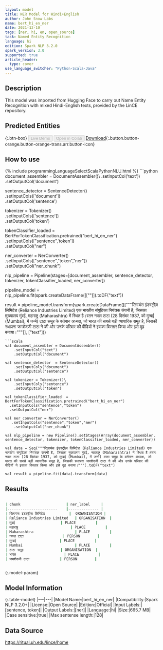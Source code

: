```yaml
---
layout: model
title: NER Model for Hindi+English
author: John Snow Labs
name: bert_hi_en_ner
date: 2021-12-10
tags: [ner, hi, en, open_source]
task: Named Entity Recognition
language: hi
edition: Spark NLP 3.2.0
spark_version: 3.0
supported: true
article_header:
  type: cover
use_language_switcher: "Python-Scala-Java"
---
```


## Description

This model was imported from Hugging Face to carry out Name Entity Recognition with mixed Hindi-English texts, provided by the LinCE repository.

## Predicted Entities



{:.btn-box}
<button class="button button-orange" disabled>Live Demo</button>
<button class="button button-orange" disabled>Open in Colab</button>
[Download](https://s3.amazonaws.com/auxdata.johnsnowlabs.com/public/models/bert_hi_en_ner_hi_3.2.0_3.0_1639158216255.zip){:.button.button-orange.button-orange-trans.arr.button-icon}

## How to use



<div class="tabs-box" markdown="1">
{% include programmingLanguageSelectScalaPythonNLU.html %}
```python
document_assembler = DocumentAssembler()\
    .setInputCol('text')\
    .setOutputCol('document')

sentence_detector = SentenceDetector() \
    .setInputCols(['document'])\
    .setOutputCol('sentence')

tokenizer = Tokenizer()\
    .setInputCols(['sentence']) \
    .setOutputCol('token')

tokenClassifier_loaded = BertForTokenClassification.pretrained("bert_hi_en_ner")\
  .setInputCols(["sentence",'token'])\
  .setOutputCol("ner")

ner_converter = NerConverter()\
        .setInputCols(["sentence","token","ner"])\
        .setOutputCol("ner_chunk")

nlp_pipeline = Pipeline(stages=[document_assembler, sentence_detector, tokenizer, tokenClassifier_loaded, ner_converter])

pipeline_model = nlp_pipeline.fit(spark.createDataFrame([[""]]).toDF("text"))

result = pipeline_model.transform(spark.createDataFrame([["""रिलायंस इंडस्ट्रीज़ लिमिटेड (Reliance Industries Limited) एक भारतीय संगुटिका नियंत्रक कंपनी है, जिसका मुख्यालय मुंबई, महाराष्ट्र (Maharashtra) में स्थित है।रतन नवल टाटा (28 दिसंबर 1937, को मुम्बई (Mumbai), में जन्मे) टाटा समुह के वर्तमान अध्यक्ष, जो भारत की सबसे बड़ी व्यापारिक समूह है, जिसकी स्थापना जमशेदजी टाटा ने की और उनके परिवार की पीढियों ने इसका विस्तार किया और इसे दृढ़ बनाया।"""]], ["text"]))

```
```scala
val document_assembler = DocumentAssembler() 
    .setInputCol("text") 
    .setOutputCol("document")

val sentence_detector  = SentenceDetector()
    .setInputCols("document")
    .setOutputCol("sentence")

val tokenizer = Tokenizer()\
    .setInputCols("sentence") 
    .setOutputCol("token")

val tokenClassifier_loaded  = BertForTokenClassification.pretrained("bert_hi_en_ner")
  .setInputCols("sentence","token")
  .setOutputCol("ner")

val ner_converter = NerConverter()
   .setInputCols("sentence","token","ner")
    .setOutputCol("ner_chunk")

val nlp_pipeline = new Pipeline().setStages(Array(document_assembler, sentence_detector, tokenizer, tokenClassifier_loaded, ner_converter))

val data = Seq("""रिलायंस इंडस्ट्रीज़ लिमिटेड (Reliance Industries Limited) एक भारतीय संगुटिका नियंत्रक कंपनी है, जिसका मुख्यालय मुंबई, महाराष्ट्र (Maharashtra) में स्थित है।रतन नवल टाटा (28 दिसंबर 1937, को मुम्बई (Mumbai), में जन्मे) टाटा समुह के वर्तमान अध्यक्ष, जो भारत की सबसे बड़ी व्यापारिक समूह है, जिसकी स्थापना जमशेदजी टाटा ने की और उनके परिवार की पीढियों ने इसका विस्तार किया और इसे दृढ़ बनाया।""").toDF("text")

val result = pipeline.fit(data).transform(data)

```
</div>

## Results

```bash

| chunk                 	| ner_label    	|
|-----------------------	|--------------	|
| रिलायंस इंडस्ट्रीज़ लिमिटेड           |  ORGANISATION |
| Reliance Industries Limited   | ORGANISATION  |
| मुंबई                   	| PLACE        	|
| महाराष्ट्र              	        | PLACE        	|
| Maharashtra                   | PLACE         | 
| नवल टाटा              	| PERSON       	|
| मुम्बई                  	| PLACE        	|
| Mumbai                        | PLACE         |
| टाटा समुह              	| ORGANISATION 	|
| भारत                  	| PLACE        	|
| जमशेदजी टाटा           	| PERSON       	|



```

{:.model-param}
## Model Information

{:.table-model}
|---|---|
|Model Name:|bert_hi_en_ner|
|Compatibility:|Spark NLP 3.2.0+|
|License:|Open Source|
|Edition:|Official|
|Input Labels:|[sentence, token]|
|Output Labels:|[ner]|
|Language:|hi|
|Size:|665.7 MB|
|Case sensitive:|true|
|Max sentense length:|128|

## Data Source

https://ritual.uh.edu/lince/home
